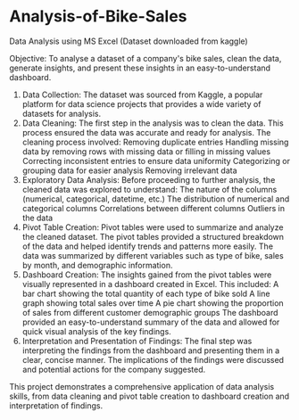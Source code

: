 # Analysis-of-Bike-Sales
Data Analysis using MS Excel (Dataset downloaded from kaggle)

Objective: 
To analyse a dataset of a company's bike sales, clean the data, generate insights, and present these insights in an easy-to-understand dashboard.

1. Data Collection:
  The dataset was sourced from Kaggle, a popular platform for data science projects that provides a wide variety of datasets for analysis.
2. Data Cleaning:
The first step in the analysis was to clean the data. This process ensured the data was accurate and ready for analysis. The cleaning process involved:
    Removing duplicate entries
    Handling missing data by removing rows with missing data or filling in missing values
    Correcting inconsistent entries to ensure data uniformity
    Categorizing or grouping data for easier analysis
    Removing irrelevant data
3. Exploratory Data Analysis:
Before proceeding to further analysis, the cleaned data was explored to understand:
    The nature of the columns (numerical, categorical, datetime, etc.)
    The distribution of numerical and categorical columns
    Correlations between different columns
    Outliers in the data
4. Pivot Table Creation:
  Pivot tables were used to summarize and analyze the cleaned dataset. The pivot tables provided a structured breakdown of the data and helped identify trends and patterns more easily. The data was summarized by different variables such as type of bike, sales by month, and demographic information.
5. Dashboard Creation:
The insights gained from the pivot tables were visually represented in a dashboard created in Excel. This included:
    A bar chart showing the total quantity of each type of bike sold
    A line graph showing total sales over time
    A pie chart showing the proportion of sales from different customer demographic groups
    The dashboard provided an easy-to-understand summary of the data and allowed for quick visual analysis of the key findings.
6. Interpretation and Presentation of Findings:
  The final step was interpreting the findings from the dashboard and presenting them in a clear, concise manner. The implications of the findings were discussed and potential actions for the company suggested.

This project demonstrates a comprehensive application of data analysis skills, from data cleaning and pivot table creation to dashboard creation and interpretation of findings.
